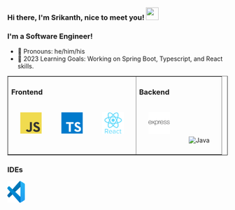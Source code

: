 ### Hi there, I'm Srikanth, nice to meet you! <img src="https://github.com/frankstepanski/osumed/blob/master/assets/Hi.gif" width="29px" height="29px">

### I'm a Software Engineer!
-  👨 Pronouns: he/him/his
-  🧠 2023 Learning Goals: Working on Spring Boot, Typescript, and React skills.

<table width="100%" border="1"><tr><td valign="top">

### Frontend  
<div>  
<img style="margin: 20px" src="assets/javascript-original.svg" alt="JavaScript" height="50" />  
<img style="margin: 20px" src="assets/typescript-original.svg" alt="TypeScript" height="50" />  
<img style="margin: 20px" src="assets/react-original-wordmark.svg" alt="React" height="50" /> 
<!-- <img style="margin: 15px" src="assets/mocha.png" alt="Mocha" height="50" />  -->
</div>

</td><td valign="top">

### Backend  
<div>  
<img style="margin: 20px" src="assets/express-original-wordmark.svg" alt="Express.js" height="50" />  
<img style="margin: 20px" src="[assets/express-original-wordmark.svg](https://github.com/devicons/devicon/blob/master/icons/java/java-original-wordmark.svg)" alt="Java" height="50" />  
</div>

</td></tr></table>

### IDEs
<a href=""><img src="https://github.com/devicons/devicon/blob/v2.13.0/icons/vscode/vscode-original.svg" width="40" height="50"/></a>


